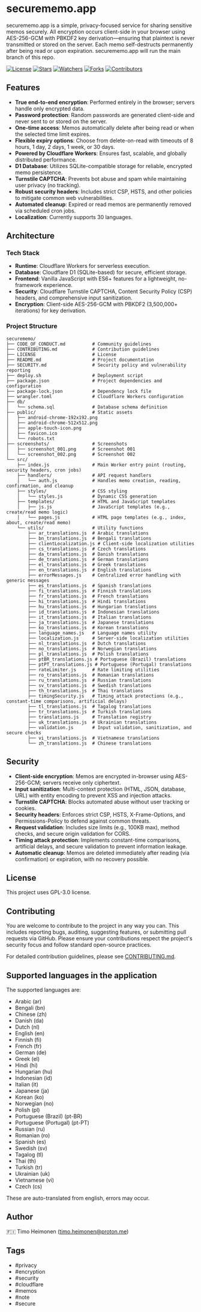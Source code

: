 # securememo.app

securememo.app is a simple, privacy-focused service for sharing sensitive memos securely. All encryption occurs client-side in your browser using AES-256-GCM with PBKDF2 key derivation—ensuring that plaintext is never transmitted or stored on the server. Each memo self-destructs permanently after being read or upon expiration.
securememo.app will run the main branch of this repo.

[![License](https://img.shields.io/github/license/timoheimonen/securememo.app)](https://github.com/timoheimonen/securememo.app/blob/main/LICENSE)
[![Stars](https://img.shields.io/github/stars/timoheimonen/securememo.app)](https://github.com/timoheimonen/securememo.app/stargazers)
[![Watchers](https://img.shields.io/github/watchers/timoheimonen/securememo.app)](https://github.com/timoheimonen/securememo.app/watchers)
[![Forks](https://img.shields.io/github/forks/timoheimonen/securememo.app)](https://github.com/timoheimonen/securememo.app/network/members)
[![Contributors](https://img.shields.io/github/contributors/timoheimonen/securememo.app)](https://github.com/timoheimonen/securememo.app/graphs/contributors)


## Features

- **True end-to-end encryption**: Performed entirely in the browser; servers handle only encrypted data.
- **Password protection**: Random passwords are generated client-side and never sent to or stored on the server.
- **One-time access**: Memos automatically delete after being read or when the selected time limit expires.
- **Flexible expiry options**: Choose from delete-on-read with timeouts of 8 hours, 1 day, 2 days, 1 week, or 30 days.
- **Powered by Cloudflare Workers**: Ensures fast, scalable, and globally distributed performance.
- **D1 Database**: Utilizes SQLite-compatible storage for reliable, encrypted memo persistence.
- **Turnstile CAPTCHA**: Prevents bot abuse and spam while maintaining user privacy (no tracking).
- **Robust security headers**: Includes strict CSP, HSTS, and other policies to mitigate common web vulnerabilities.
- **Automated cleanup**: Expired or read memos are permanently removed via scheduled cron jobs.
- **Localization**: Currently supports 30 languages.



## Architecture

### Tech Stack

- **Runtime**: Cloudflare Workers for serverless execution.
- **Database**: Cloudflare D1 (SQLite-based) for secure, efficient storage.
- **Frontend**: Vanilla JavaScript with ES6+ features for a lightweight, no-framework experience.
- **Security**: Cloudflare Turnstile CAPTCHA, Content Security Policy (CSP) headers, and comprehensive input sanitization.
- **Encryption**: Client-side AES-256-GCM with PBKDF2 (3,500,000+ iterations) for key derivation.

### Project Structure

```
securememo/
├── CODE_OF_CONDUCT.md          # Community guidelines
├── CONTRIBUTING.md             # Contribution guidelines
├── LICENSE                     # License
├── README.md                   # Project documentation
├── SECURITY.md                 # Security policy and vulnerability reporting
├── deploy.sh                   # Deployment script
├── package.json                # Project dependencies and configuration
├── package-lock.json           # Dependency lock file
├── wrangler.toml               # Cloudflare Workers configuration
├── db/
│   └── schema.sql              # Database schema definition
├── public/                     # Static assets
│   ├── android-chrome-192x192.png
│   ├── android-chrome-512x512.png
│   ├── apple-touch-icon.png
│   ├── favicon.ico
│   └── robots.txt
├── screenshots/                # Screenshots
│   ├── screenshot_001.png      # Screenshot 001
│   └── screenshot_002.png      # Screenshot 002
└── src/
    ├── index.js                # Main Worker entry point (routing, security headers, cron jobs)
    ├── handlers/               # API request handlers
    │   └── auth.js             # Handles memo creation, reading, confirmation, and cleanup
    ├── styles/                 # CSS styling
    │   └── styles.js           # Dynamic CSS generation
    ├── templates/              # HTML and JavaScript templates
    │   ├── js.js               # JavaScript templates (e.g., create/read memo logic)
    │   └── pages.js            # HTML page templates (e.g., index, about, create/read memo)
    └── utils/                  # Utility functions
        ├── ar_translations.js  # Arabic translations
        ├── bn_translations.js  # Bengali translations
        ├── clientLocalization.js # Client-side localization utilities
        ├── cs_translations.js  # Czech translations
        ├── da_translations.js  # Danish translations
        ├── de_translations.js  # German translations
        ├── el_translations.js  # Greek translations
        ├── en_translations.js  # English translations
        ├── errorMessages.js    # Centralized error handling with generic messages
        ├── es_translations.js  # Spanish translations
        ├── fi_translations.js  # Finnish translations
        ├── fr_translations.js  # French translations
        ├── hi_translations.js  # Hindi translations
        ├── hu_translations.js  # Hungarian translations
        ├── id_translations.js  # Indonesian translations
        ├── it_translations.js  # Italian translations
        ├── ja_translations.js  # Japanese translations
        ├── ko_translations.js  # Korean translations
        ├── language_names.js   # Language names utility
        ├── localization.js     # Server-side localization utilities
        ├── nl_translations.js  # Dutch translations
        ├── no_translations.js  # Norwegian translations
        ├── pl_translations.js  # Polish translations
        ├── ptBR_translations.js # Portuguese (Brazil) translations
        ├── ptPT_translations.js # Portuguese (Portugal) translations
        ├── rateLimiter.js      # Rate limiting utilities
        ├── ro_translations.js  # Romanian translations
        ├── ru_translations.js  # Russian translations
        ├── sv_translations.js  # Swedish translations
        ├── th_translations.js  # Thai translations
        ├── timingSecurity.js   # Timing attack protections (e.g., constant-time comparisons, artificial delays)
        ├── tl_translations.js  # Tagalog translations
        ├── tr_translations.js  # Turkish translations
        ├── translations.js     # Translation registry
        ├── uk_translations.js  # Ukrainian translations
        ├── validation.js       # Input validation, sanitization, and secure checks
        ├── vi_translations.js  # Vietnamese translations
        └── zh_translations.js  # Chinese translations
```

## Security

- **Client-side encryption**: Memos are encrypted in-browser using AES-256-GCM; servers receive only ciphertext.
- **Input sanitization**: Multi-context protection (HTML, JSON, database, URL) with entity encoding to prevent XSS and injection attacks.
- **Turnstile CAPTCHA**: Blocks automated abuse without user tracking or cookies.
- **Security headers**: Enforces strict CSP, HSTS, X-Frame-Options, and Permissions-Policy to defend against common threats.
- **Request validation**: Includes size limits (e.g., 100KB max), method checks, and secure origin validation for CORS.
- **Timing attack protection**: Implements constant-time comparisons, artificial delays, and secure validation to prevent information leakage.
- **Automatic cleanup**: Memos are deleted immediately after reading (via confirmation) or expiration, with no recovery possible.

## License

This project uses GPL-3.0 license.

## Contributing
You are welcome to contribute to the project in any way you can. This includes reporting bugs, auditing, suggesting features, or submitting pull requests via GitHub. Please ensure your contributions respect the project's security focus and follow standard open-source practices.

For detailed contribution guidelines, please see [CONTRIBUTING.md](CONTRIBUTING.md).

## Supported languages in the application
The supported languages are:  
 - Arabic (ar)
 - Bengali (bn)
 - Chinese (zh)
 - Danish (da)
 - Dutch (nl)
 - English (en)  
 - Finnish (fi)
 - French (fr)
 - German (de)
 - Greek (el)
 - Hindi (hi)
 - Hungarian (hu)
 - Indonesian (id)
 - Italian (it)
 - Japanese (ja)
 - Korean (ko)
 - Norwegian (no)
 - Polish (pl)
 - Portuguese (Brazil) (pt-BR)
 - Portuguese (Portugal) (pt-PT)
 - Russian (ru)
 - Romanian (ro)
 - Spanish (es)
 - Swedish (sv)
 - Tagalog (tl)
 - Thai (th)
 - Turkish (tr)
 - Ukrainian (uk)
 - Vietnamese (vi)
 - Czech (cs)

These are auto-translated from english, errors may occur.

## Author

🇫🇮 Timo Heimonen (timo.heimonen@proton.me) 

## Tags

- #privacy
- #encryption
- #security
- #cloudflare
- #memos
- #note
- #secure